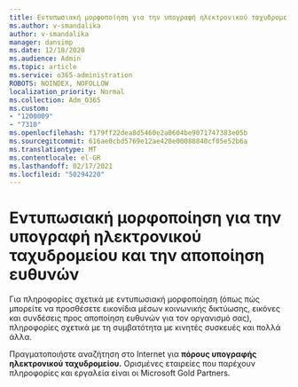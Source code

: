 ```yaml
---
title: Εντυπωσιακή μορφοποίηση για την υπογραφή ηλεκτρονικού ταχυδρομείου και την αποποίηση ευθυνών
ms.author: v-smandalika
author: v-smandalika
manager: dansimp
ms.date: 12/18/2020
ms.audience: Admin
ms.topic: article
ms.service: o365-administration
ROBOTS: NOINDEX, NOFOLLOW
localization_priority: Normal
ms.collection: Adm_O365
ms.custom:
- "1200009"
- "7310"
ms.openlocfilehash: f179ff22dea8d5460e2a0604be9071747383e05b
ms.sourcegitcommit: 616ae0cbd5769e12ae428e00088840cf05e52b6a
ms.translationtype: MT
ms.contentlocale: el-GR
ms.lasthandoff: 02/17/2021
ms.locfileid: "50294220"
---
```

# <a name="fancy-formatting-for-your-email-signature-and-disclaimer"></a>Εντυπωσιακή μορφοποίηση για την υπογραφή ηλεκτρονικού ταχυδρομείου και την αποποίηση ευθυνών
Για πληροφορίες σχετικά με εντυπωσιακή μορφοποίηση (όπως πώς μπορείτε να προσθέσετε εικονίδια μέσων κοινωνικής δικτύωσης, εικόνες και συνδέσεις προς αποποίηση ευθυνών για τον οργανισμό σας), πληροφορίες σχετικά με τη συμβατότητα με κινητές συσκευές και πολλά άλλα.

Πραγματοποιήστε αναζήτηση στο Internet για **πόρους υπογραφής ηλεκτρονικού ταχυδρομείου.** Ορισμένες εταιρείες που παρέχουν πληροφορίες και εργαλεία είναι οι Microsoft Gold Partners.
